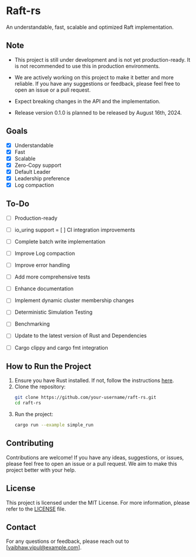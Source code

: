 # Raft-rs
An understandable, fast, scalable and optimized Raft implementation. 

## Note
- This project is still under development and is not yet production-ready. It is not recommended to use this in production environments.

- We are actively working on this project to make it better and more reliable. If you have any suggestions or feedback, please feel free to open an issue or a pull request.

- Expect breaking changes in the API and the implementation.

- Release version 0.1.0 is planned to be released by August 16th, 2024.

## Goals
- [x] Understandable
- [x] Fast
- [x] Scalable
- [x] Zero-Copy support
- [x] Default Leader 
- [x] Leadership preference
- [x] Log compaction

## To-Do
- [ ] Production-ready
- [ ] io_uring support
= [ ] CI integration improvements
- [ ] Complete batch write implementation
- [ ] Improve Log compaction
- [ ] Improve error handling
- [ ] Add more comprehensive tests
- [ ] Enhance documentation
- [ ] Implement dynamic cluster membership changes
- [ ] Deterministic Simulation Testing
- [ ] Benchmarking
- [ ] Update to the latest version of Rust and Dependencies 
- [ ] Cargo clippy and cargo fmt integration


## How to Run the Project
1. Ensure you have Rust installed. If not, follow the instructions [here](https://www.rust-lang.org/tools/install).
2. Clone the repository:
   ```sh
   git clone https://github.com/your-username/raft-rs.git
   cd raft-rs
   ```
3. Run the project:
   ```sh
   cargo run --example simple_run
   ```

## Contributing
Contributions are welcome! If you have any ideas, suggestions, or issues, please feel free to open an issue or a pull request. We aim to make this project better with your help.

## License
This project is licensed under the MIT License. For more information, please refer to the [LICENSE](LICENSE) file.

## Contact
For any questions or feedback, please reach out to [vaibhaw.vipul@example.com].
